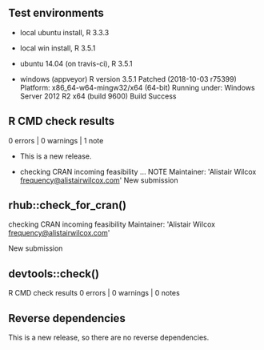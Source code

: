 ## Test environments
* local ubuntu install, R 3.3.3
* local win install, R 3.5.1

* ubuntu 14.04 (on travis-ci), R 3.5.1
* windows (appveyor) 
R version 3.5.1 Patched (2018-10-03 r75399)
Platform: x86_64-w64-mingw32/x64 (64-bit)
Running under: Windows Server 2012 R2 x64 (build 9600) 
Build Success

## R CMD check results

0 errors | 0 warnings | 1 note

* This is a new release.

* checking CRAN incoming feasibility ... NOTE
Maintainer: 'Alistair Wilcox <frequency@alistairwilcox.com>'
New submission

## rhub::check_for_cran()
checking CRAN incoming feasibility
   Maintainer: 'Alistair Wilcox <frequency@alistairwilcox.com>'
   
   New submission
   

## devtools::check()
R CMD check results
0 errors | 0 warnings | 0 notes


## Reverse dependencies

This is a new release, so there are no reverse dependencies.


